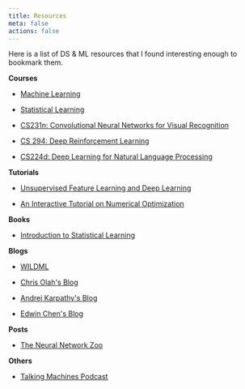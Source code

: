```yaml
---
title: Resources
meta: false
actions: false
---
```


Here is a list of DS & ML resources that I found interesting enough to
bookmark them.

**Courses**
- [Machine Learning][37ae6a48]
- [Statistical Learning][209893fe]
- [CS231n: Convolutional Neural Networks for Visual Recognition][90fc274f]
- [CS 294: Deep Reinforcement Learning][b39f3f8e]
- [CS224d: Deep Learning for Natural Language Processing][cc8681c7]

  [37ae6a48]: https://www.coursera.org/learn/machine-learning "Machine Learning Course"
  [209893fe]: http://online.stanford.edu/course/statistical-learning-self-paced "Statistical Learning Course"
  [90fc274f]: http://cs231n.stanford.edu/ "Convolutional Neural Networks for Visual Recognition"
  [b39f3f8e]: http://rll.berkeley.edu/deeprlcourse/ "CS 294: Deep Reinforcement Learning"
  [cc8681c7]: http://cs224d.stanford.edu/ "CS224d: Deep Learning for Natural Language Processing"

**Tutorials**
- [Unsupervised Feature Learning and Deep Learning][f7783f72]
- [An Interactive Tutorial on Numerical Optimization][29fa92fa]

  [f7783f72]: http://ufldl.stanford.edu/tutorial/ "UFLDL Tutorial"
  [29fa92fa]: http://www.benfrederickson.com/numerical-optimization/ "An Interactive Tutorial on Numerical Optimization"

**Books**
- [Introduction to Statistical Learning][4f8d9107]

  [4f8d9107]: http://www-bcf.usc.edu/~gareth/ISL/ "Introduction to Statistical Learning"

**Blogs**
- [WILDML][8e2afd62]
- [Chris Olah's Blog][7b538713]
- [Andrej Karpathy's Blog][908d1591]
- [Edwin Chen's Blog][1b8feb1c]

  [7b538713]: https://colah.github.io/ "Chris Olah's Blog"
  [908d1591]: https://karpathy.github.io/ "Andrej Karpathy's blog"
  [8e2afd62]: http://www.wildml.com/ "WILDML"
  [1b8feb1c]: http://blog.echen.me/ "Edwin Chen's Blog"

**Posts**
- [The Neural Network Zoo][685cbde5]

  [685cbde5]: http://www.asimovinstitute.org/neural-network-zoo/ "The Neural Network Zoo"

**Others**
- [Talking Machines Podcast][7b2e4927]

  [7b2e4927]: http://www.thetalkingmachines.com/ "Talking Machines Podcast"
